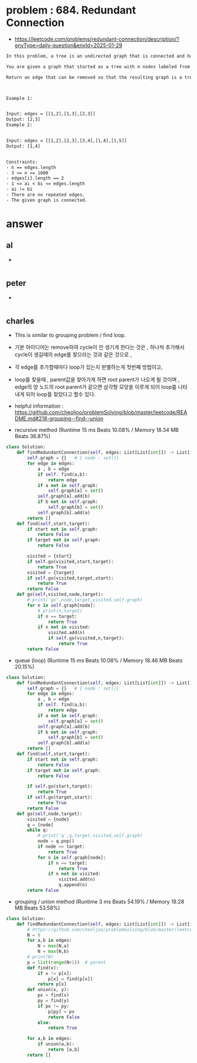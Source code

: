 # problem : 684. Redundant Connection
- https://leetcode.com/problems/redundant-connection/description/?envType=daily-question&envId=2025-01-29

```txt
In this problem, a tree is an undirected graph that is connected and has no cycles.

You are given a graph that started as a tree with n nodes labeled from 1 to n, with one additional edge added. The added edge has two different vertices chosen from 1 to n, and was not an edge that already existed. The graph is represented as an array edges of length n where edges[i] = [ai, bi] indicates that there is an edge between nodes ai and bi in the graph.

Return an edge that can be removed so that the resulting graph is a tree of n nodes. If there are multiple answers, return the answer that occurs last in the input.



Example 1:


Input: edges = [[1,2],[1,3],[2,3]]
Output: [2,3]
Example 2:


Input: edges = [[1,2],[2,3],[3,4],[1,4],[1,5]]
Output: [1,4]


Constraints:
- n == edges.length
- 3 <= n <= 1000
- edges[i].length == 2
- 1 <= ai < bi <= edges.length
- ai != bi
- There are no repeated edges.
- The given graph is connected.

```

# answer

## al
- 
```python
```


## peter
- 
```python
```


## charles
- This is similar to grouping problem / find loop.
- 기본 아이디어는 remove하여 cycle이 안 생기게 한다는 것은 , 하나씩 추가해서 cycle이 생길때의 edge를 찾으라는 것과 같은 것으로 ,
- 각 edge를 추가할때마다 loop가 있는지 판별하는게 첫번째 방법이고,
- loop를 찾을때 , parent값을 찾아가게 하면 root parent가 나오게 될 것이며 , edge의 양 노드의 root parent가 같으면 삼각형 모양을 이루게 되어 loop를 나타내게 되어 loop를 찾았다고 할수 있다.
- helpful information : https://github.com/cheoljoo/problemSolving/blob/master/leetcode/README.md#218-grouping--find--union

- recursive method (Runtime 15 ms Beats 10.08% / Memory 18.34 MB Beats 36.87%)
```python
class Solution:
    def findRedundantConnection(self, edges: List[List[int]]) -> List[int]:
        self.graph = {}   # { node : set()}
        for edge in edges:
            a , b = edge
            if self. find(a,b):
                return edge
            if a not in self.graph:
                self.graph[a] = set()
            self.graph[a].add(b)
            if b not in self.graph:
                self.graph[b] = set()
            self.graph[b].add(a)
        return []
    def find(self,start,target):
        if start not in self.graph:
            return False
        if target not in self.graph:
            return False

        visited = {start}
        if self.go(visited,start,target):
            return True
        visited = {target}
        if self.go(visited,target,start):
            return True
        return False
    def go(self,visited,node,target):
        # print('go',node,target,visited,self.graph)
        for n in self.graph[node]:
            # print(n,target)
            if n == target:
                return True
            if n not in visited:
                visited.add(n)
                if self.go(visited,n,target):
                    return True
        return False
```

- queue (loop) (Runtime 15 ms Beats 10.08% / Memory 18.46 MB Beats 20.15%)
```python
class Solution:
    def findRedundantConnection(self, edges: List[List[int]]) -> List[int]:
        self.graph = {}   # { node : set()}
        for edge in edges:
            a , b = edge
            if self. find(a,b):
                return edge
            if a not in self.graph:
                self.graph[a] = set()
            self.graph[a].add(b)
            if b not in self.graph:
                self.graph[b] = set()
            self.graph[b].add(a)
        return []
    def find(self,start,target):
        if start not in self.graph:
            return False
        if target not in self.graph:
            return False

        if self.go(start,target):
            return True
        if self.go(target,start):
            return True
        return False
    def go(self,node,target):
        visited = {node}
        q = [node]
        while q:
            # print('q',q,target,visited,self.graph)
            node = q.pop()
            if node == target:
                return True
            for n in self.graph[node]:
                if n == target:
                    return True
                if n not in visited:
                    visited.add(n)
                    q.append(n)
        return False
```

- grouping / union method (Runtime 3 ms Beats 54.19% / Memory 18.28 MB Beats 53.58%)
```python
class Solution:
    def findRedundantConnection(self, edges: List[List[int]]) -> List[int]:
        # https://github.com/cheoljoo/problemSolving/blob/master/leetcode/README.md#218-grouping--find--union
        N = 0
        for a,b in edges:
            N = max(N,a)
            N = max(N,b)
        # print(N)
        p = list(range(N+1))  # parent
        def find(x):
            if x != p[x]:
                p[x] = find(p[x])
            return p[x]
        def union(x, y):
            px = find(x)
            py = find(y)
            if px != py:
                p[py] = px
                return False
            else:
                return True

        for a,b in edges:
            if union(a,b):
                return [a,b]
        return []
```

